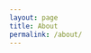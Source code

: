 ```yaml
---
layout: page
title: About
permalink: /about/
---
```

  <div id="ubcOpenCollectionsWidgetDisplay">
                            <script id="ubcOpenCollectionsWidget"
                            src="https://open.library.ubc.ca/staticfile/build/embed/item.js"
                            data-item="1.0214446#p3z-6r0f:"
                            data-collection="46624"
                            data-metadata="true"
                            data-width=""
                            async >
                            </script>
                            </div>
                            
